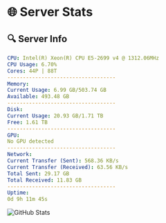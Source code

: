 # 🌐 Server Stats
## 🔍 Server Info
```yaml
CPU: Intel(R) Xeon(R) CPU E5-2699 v4 @ 1312.06MHz
CPU Usage: 6.70%
Cores: 44P | 88T
-----------------------------------
Memory:
Current Usage: 6.99 GB/503.74 GB
Available: 493.48 GB
-----------------------------------
Disk:
Current Usage: 20.93 GB/1.71 TB
Free: 1.61 TB
-----------------------------------
GPU:
No GPU detected
-----------------------------------
Network:
Current Transfer (Sent): 568.36 KB/s
Current Transfer (Received): 63.56 KB/s
Total Sent: 29.17 GB
Total Received: 11.83 GB
-----------------------------------
Uptime:
0d 9h 11m 45s
```
![GitHub Stats](https://img.shields.io/badge/Updated-2025-04-20_02:20:33-blue)